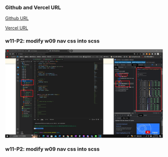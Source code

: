 ### Github and Vercel URL

[Github URL](https://github.com/Helson0110/1111-web-demo-410350267)

[Vercel URL](https://1111-web-demo-410350267-tfro.vercel.app/)

### w11-P2: modify w09 nav css into scss

![](w11-p1.png)

### w11-P2: modify w09 nav css into scss
